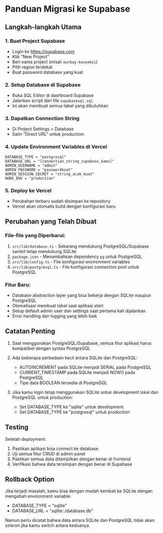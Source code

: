 # Panduan Migrasi ke Supabase

## Langkah-langkah Utama

### 1. Buat Project Supabase
- Login ke https://supabase.com
- Klik "New Project"
- Beri nama project (misal: `murbay-konveksi`)
- Pilih region terdekat
- Buat password database yang kuat

### 2. Setup Database di Supabase
- Buka SQL Editor di dashboard Supabase
- Jalankan script dari file `supabasesql.sql`
- Ini akan membuat semua tabel yang dibutuhkan

### 3. Dapatkan Connection String
- Di Project Settings > Database
- Salin "Direct URL" untuk production

### 4. Update Environment Variables di Vercel
```
DATABASE_TYPE = "postgresql"
DATABASE_URL = "[connection_string_supabase_kamu]"
ADMIN_USERNAME = "admin"
ADMIN_PASSWORD = "passwordkuat"
ADMIN_SESSION_SECRET = "string_acak_kuat"
NODE_ENV = "production"
```

### 5. Deploy ke Vercel
- Perubahan terbaru sudah disimpan ke repository
- Vercel akan otomatis build dengan konfigurasi baru

## Perubahan yang Telah Dibuat

### File-file yang Diperbarui:
1. `src/lib/database.ts` - Sekarang mendukung PostgreSQL/Supabase sambil tetap mendukung SQLite
2. `package.json` - Menambahkan dependency `pg` untuk PostgreSQL
3. `src/lib/config.ts` - File konfigurasi environment variables
4. `src/lib/postgresql.ts` - File konfigurasi connection pool untuk PostgreSQL

### Fitur Baru:
- Database abstraction layer yang bisa bekerja dengan SQLite maupun PostgreSQL
- Otomatisasi membuat tabel saat aplikasi start
- Setup default admin user dan settings saat pertama kali dijalankan
- Error handling dan logging yang lebih baik

## Catatan Penting

1. Saat menggunakan PostgreSQL/Supabase, semua fitur aplikasi harus kompatibel dengan syntax PostgreSQL
2. Ada beberapa perbedaan kecil antara SQLite dan PostgreSQL:
   - AUTOINCREMENT pada SQLite menjadi SERIAL pada PostgreSQL
   - CURRENT_TIMESTAMP pada SQLite menjadi NOW() pada PostgreSQL
   - Tipe data BOOLEAN tersedia di PostgreSQL

3. Jika kamu ingin tetap menggunakan SQLite untuk development lokal dan PostgreSQL untuk production:
   - Set DATABASE_TYPE ke "sqlite" untuk development
   - Set DATABASE_TYPE ke "postgresql" untuk production

## Testing

Setelah deployment:
1. Pastikan aplikasi bisa connect ke database
2. Uji semua fitur CRUD di admin panel
3. Pastikan semua data ditampilkan dengan benar di frontend
4. Verifikasi bahwa data tersimpan dengan benar di Supabase

## Rollback Option

Jika terjadi masalah, kamu bisa dengan mudah kembali ke SQLite dengan mengubah environment variable:
- DATABASE_TYPE = "sqlite"
- DATABASE_URL = "sqlite:./database.db"

Namun perlu dicatat bahwa data antara SQLite dan PostgreSQL tidak akan sinkron jika kamu switch antara keduanya.